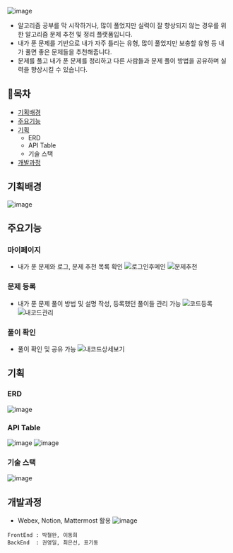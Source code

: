![image](https://user-images.githubusercontent.com/68232654/119593578-33591980-be15-11eb-9e58-2db1c1bb0602.png)
- 알고리즘 공부를 막 시작하거나, 많이 풀었지만 실력이 잘 향상되지 않는 경우를 위한 알고리즘 문제 추천 및 정리 플랫폼입니다.
- 내가 푼 문제를 기반으로 내가 자주 틀리는 유형, 많이 풀었지만 보충할 유형 등 내가 풀면 좋은 문제들을 추천해줍니다.
- 문제를 풀고 내가 푼 문제를 정리하고 다른 사람들과 문제 풀이 방법을 공유하며 실력을 향상시킬 수 있습니다.

## 📗목차

- [기획배경](#기획배경)
- [주요기능](#주요기능)
- [기획](#기획)
  - ERD
  - API Table
  - 기술 스택
- [개발과정](#개발과정)

## 기획배경
![image](https://user-images.githubusercontent.com/68232654/119594053-0ce7ae00-be16-11eb-8639-40ed9a5383a2.png)

## 주요기능
### 마이페이지
- 내가 푼 문제와 로그, 문제 추천 목록 확인
![로그인후메인](https://user-images.githubusercontent.com/68232654/119594429-ba5ac180-be16-11eb-96f5-2db3e3508b3a.png)
![문제추천](https://user-images.githubusercontent.com/68232654/119594472-d0688200-be16-11eb-8e51-3e13bc82f5a9.png)

### 문제 등록
- 내가 푼 문제 풀이 방법 및 설명 작성, 등록했던 풀이들 관리 가능
![코드등록](https://user-images.githubusercontent.com/68232654/119594568-ff7ef380-be16-11eb-8f2a-4faefee8aa01.png)
![내코드관리](https://user-images.githubusercontent.com/68232654/119594563-fdb53000-be16-11eb-8fb7-69bebe591834.png)

### 풀이 확인
- 풀이 확인 및 공유 가능
![내코드상세보기](https://user-images.githubusercontent.com/68232654/119594739-54226e80-be17-11eb-9907-07e26ee1be0c.png)

## 기획
### ERD
![image](https://user-images.githubusercontent.com/68232654/119595178-1a059c80-be18-11eb-8202-5f4d6675040f.png)
### API Table
![image](https://user-images.githubusercontent.com/68232654/119596190-ad8b9d00-be19-11eb-9960-3b32c42486ae.png)
![image](https://user-images.githubusercontent.com/68232654/119596269-ce53f280-be19-11eb-9e13-77f4abfa5768.png)

### 기술 스택
![image](https://user-images.githubusercontent.com/68232654/119595810-158db380-be19-11eb-81d8-b70d8ed77e9d.png)

## 개발과정
- Webex, Notion, Mattermost 활용
![image](https://user-images.githubusercontent.com/68232654/119595291-48837780-be18-11eb-8c78-96c21562b659.png)

```
FrontEnd : 박철완, 이동희
BackEnd  : 권영일, 최은선, 표기동
```
